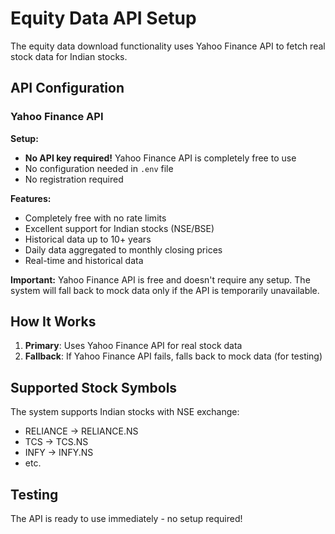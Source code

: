 # Equity Data API Setup

The equity data download functionality uses Yahoo Finance API to fetch real stock data for Indian stocks.

## API Configuration

### Yahoo Finance API

**Setup:**
- **No API key required!** Yahoo Finance API is completely free to use
- No configuration needed in `.env` file
- No registration required

**Features:**
- Completely free with no rate limits
- Excellent support for Indian stocks (NSE/BSE)
- Historical data up to 10+ years
- Daily data aggregated to monthly closing prices
- Real-time and historical data

**Important:** Yahoo Finance API is free and doesn't require any setup. The system will fall back to mock data only if the API is temporarily unavailable.

## How It Works

1. **Primary**: Uses Yahoo Finance API for real stock data
2. **Fallback**: If Yahoo Finance API fails, falls back to mock data (for testing)

## Supported Stock Symbols

The system supports Indian stocks with NSE exchange:
- RELIANCE → RELIANCE.NS
- TCS → TCS.NS
- INFY → INFY.NS
- etc.

## Testing

The API is ready to use immediately - no setup required!